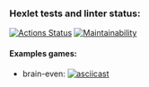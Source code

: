 ### Hexlet tests and linter status:
[![Actions Status](https://github.com/alexeylozenko/backend-project-lvl1/workflows/hexlet-check/badge.svg)](https://github.com/alexeylozenko/backend-project-lvl1/actions)
[![Maintainability](https://api.codeclimate.com/v1/badges/27d2ee47314a595dc5d0/maintainability)](https://codeclimate.com/github/alexeylozenko/backend-project-lvl1/maintainability)

#### Examples games:
* brain-even: [![asciicast](https://asciinema.org/a/401041.svg)](https://asciinema.org/a/401041)